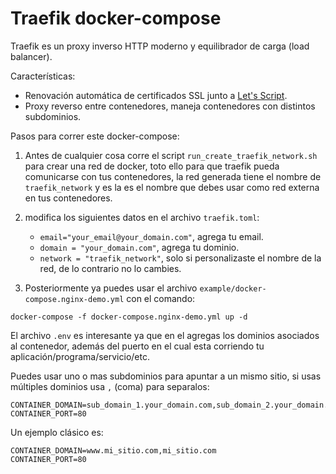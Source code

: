 # Traefik docker-compose

Traefik es un proxy inverso HTTP moderno y equilibrador de carga (load balancer).

Características:

*  Renovación automática de certificados SSL junto a [Let's Script](https://letsencrypt.org/).
*  Proxy reverso entre contenedores, maneja contenedores con distintos subdominios.


Pasos para correr este docker-compose:

1. Antes de cualquier cosa corre el script `run_create_traefik_network.sh` para crear una red de docker, toto ello para que traefik pueda comunicarse con tus contenedores, la red generada tiene el nombre de `traefik_network` y es la es el nombre que debes usar como red externa en tus contenedores.

2. modifica los siguientes datos en el archivo `traefik.toml`:
   * `email="your_email@your_domain.com"`, agrega tu email.
   * `domain = "your_domain.com"`, agrega tu dominio.
   * `network = "traefik_network"`, solo si personalizaste el nombre de la red, de lo contrario no lo cambies.

3. Posteriormente ya puedes usar el archivo `example/docker-compose.nginx-demo.yml` con el comando:

```
docker-compose -f docker-compose.nginx-demo.yml up -d
```


El archivo `.env` es interesante ya que en el agregas los dominios asociados al contenedor, además del puerto en el cual esta corriendo tu aplicación/programa/servicio/etc.

Puedes usar uno o mas subdominios para apuntar a un mismo sitio, si usas
múltiples dominios usa `,` (coma) para separalos:

```
CONTAINER_DOMAIN=sub_domain_1.your_domain.com,sub_domain_2.your_domain.com
CONTAINER_PORT=80
```

Un ejemplo clásico es:

```
CONTAINER_DOMAIN=www.mi_sitio.com,mi_sitio.com
CONTAINER_PORT=80
```